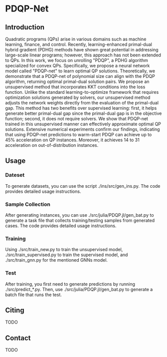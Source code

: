 # PDQP-Net

## Introduction

Quadratic programs (QPs) arise in various domains such as machine learning, finance, and control. 
Recently, learning-enhanced primal-dual hybrid gradient (PDHG) methods have shown great potential in addressing large-scale linear programs; however, this approach has not been extended to QPs.
In this work, we focus on unrolling "PDQP", a PDHG algorithm specialized for convex QPs. Specifically, we propose a neural network model called "PDQP-net" to learn optimal QP solutions. Theoretically, we demonstrate that a PDQP-net of polynomial size can align with the PDQP algorithm, returning optimal primal-dual solution pairs.
We propose an unsupervised method that incorporates KKT conditions into the loss function. Unlike the standard learning-to-optimize framework that requires optimization solutions generated by solvers, our unsupervised method adjusts the network weights directly from the evaluation of the primal-dual gap.
This method has two benefits over supervised learning: first, it helps generate better primal-dual gap since the primal-dual gap is in the objective function; second, it does not require solvers. 
We show that PDQP-net trained in this unsupervised manner can effectively approximate optimal QP solutions.
Extensive numerical experiments confirm our findings, indicating that using PDQP-net predictions to warm-start PDQP can achieve up to $45\%$ acceleration on QP instances. 
Moreover, it achieves $14%$ to $31%$ acceleration on out-of-distribution instances.

## Usage

### Dateset
To generate datasets, you can use the script ./ins/src/gen_ins.py. The code provides detailed usage instructions.

### Sample Collection
After generating instances, you can use ./src/julia/PDQP.jl/gen_bat.py to generate a task file that collects training/testing samples from generated cases. The code provides detailed usage instructions.

### Training
Using ./src/train_new.py to train the unsupervised model, ./src/train_supervised.py to train the supervised model, and ./src/train_gnn.py for the mentioned GNNs model.

### Test
After training, you first need to generate predictions by running ./src/predict_*.py.
Then, use ./src/julia/PDQP.jl/gen_bat.py to generate a batch file that runs the test.

## Citing
TODO

## Contact
TODO
